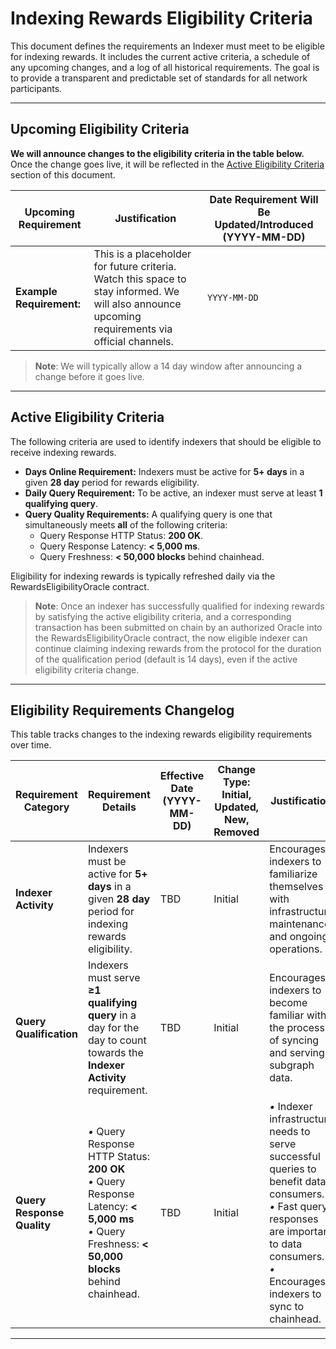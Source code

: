# Indexing Rewards Eligibility Criteria

This document defines the requirements an Indexer must meet to be eligible for indexing rewards. It includes the current active criteria, a schedule of any upcoming changes, and a log of all historical requirements. The goal is to provide a transparent and predictable set of standards for all network participants.

---

## Upcoming Eligibility Criteria

**We will announce changes to the eligibility criteria in the table below.** Once the change goes live, it will be reflected in the [Active Eligibility Criteria](https://github.com/graphprotocol/service-quality-oracle/blob/main/ELIGIBILITY_CRITERIA.md#active-eligibility-criteria) section of this document.

| Upcoming Requirement | Justification | Date Requirement Will Be Updated/Introduced (YYYY-MM-DD) |
|----------------------|---------------|----------------------------------------------------------|
| **Example Requirement:** | This is a placeholder for future criteria. Watch this space to stay informed. We will also announce upcoming requirements via official channels. | `YYYY-MM-DD` |

> **Note**:
> We will typically allow a 14 day window after announcing a change before it goes live.

---

## Active Eligibility Criteria

The following criteria are used to identify indexers that should be eligible to receive indexing rewards.

- **Days Online Requirement:** Indexers must be active for **5+ days** in a given **28 day** period for rewards eligibility.
- **Daily Query Requirement:** To be active, an indexer must serve at least **1 qualifying query**.
- **Query Quality Requirements:** A qualifying query is one that simultaneously meets **all** of the following criteria:
  - Query Response HTTP Status: **200 OK**.
  - Query Response Latency: **< 5,000 ms**.
  - Query Freshness: **< 50,000 blocks** behind chainhead.

Eligibility for indexing rewards is typically refreshed daily via the RewardsEligibilityOracle contract.

> **Note**:
> Once an indexer has successfully qualified for indexing rewards by satisfying the active eligibility criteria, and a corresponding transaction has been submitted on chain by an authorized Oracle into the RewardsEligibilityOracle contract, the now eligible indexer can continue claiming indexing rewards from the protocol for the duration of the qualification period (default is 14 days), even if the active eligibility criteria change.

---

## Eligibility Requirements Changelog

This table tracks changes to the indexing rewards eligibility requirements over time.

| Requirement Category | Requirement Details | Effective Date (YYYY-MM-DD) | Change Type: Initial, Updated, New, Removed | Justification | Notes |
|----------------------|---------------------|-----------------------------|-------------|---------------|-------|
| **Indexer Activity** | Indexers must be active for **5+ days** in a given **28 day** period for indexing rewards eligibility. | TBD | Initial | Encourages indexers to familiarize themselves with infrastructure maintenance and ongoing operations. | Planned for Rewards Eligibility Oracle launch |
| **Query Qualification** | Indexers must serve **≥1 qualifying query** in a day for the day to count towards the **Indexer Activity** requirement. | TBD | Initial | Encourages indexers to become familiar with the process of syncing and serving subgraph data. | Planned for Rewards Eligibility Oracle launch |
| **Query Response Quality** | *•* Query Response HTTP Status: **200 OK**<br>*•* Query Response Latency: **< 5,000 ms**<br>*•* Query Freshness: **< 50,000 blocks** behind chainhead. | TBD | Initial | *•* Indexer infrastructure needs to serve successful queries to benefit data consumers.<br>*•* Fast query responses are important to data consumers.<br>*•* Encourages indexers to sync to chainhead. | Planned for Rewards Eligibility Oracle launch |

---
